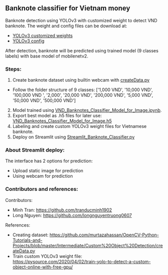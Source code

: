 ## Banknote classifier for Vietnam money

Banknote detection using YOLOv3 with customized weight to detect VND banknote.
The weight and config files can be download at:
- [YOLOv3 customized weights](https://drive.google.com/file/d/1a-4l-HerYbBVYQ5tVrFMFvuYDp-_Yjcq/view?usp=sharing)
- [YOLOv3 config](https://drive.google.com/file/d/1a2zFFxuRGMD0o1v6fIXOlgm7JV7idD-v/view?usp=sharing)

After detection, banknote will be predicted using trained model (9 classes labels) with base model of mobilenetv2.

### Steps:
1. Create banknote dataset using builtin webcam with [createData.py](https://github.com/tranducminh1902/vnd_banknote_classifier/blob/main/createData.py)
- Follow the folder structure of 9 classes: ['1,000 VND', '10,000 VND', '100,000 VND ', '2,000', '20,000 VND', '200,000 VND', '5,000 VND', '50,000 VND', '500,000 VND']
2. Model trained using [VND_Banknotes_Classifier_Model_for_Image.ipynb](https://github.com/tranducminh1902/vnd_banknote_classifier/blob/main/VND_Banknotes_Classifier_Model_for_Image.ipynb).
3. Export best model as .h5 files for later use: [VND_Banknotes_Classifier_Model_for_Image.h5](https://github.com/tranducminh1902/vnd_banknote_classifier/blob/main/VND_Banknotes_Classifier_Model_for_Image.h5)
4. Labeling and create custom YOLOv3 weight files for Vietnamese banknote.
5. Deploy on Streamlit using [Streamlit_Banknote_Classifier.py](https://github.com/tranducminh1902/vnd_banknote_classifier/blob/main/Streamlit_Banknote_Classifier.py)

### About Streamlit deploy:
The interface has 2 options for prediction:
- Upload static image for prediction
- Using webcam for prediction

### Contributors and references:
Contributors:
- Minh Tran: https://github.com/tranducminh1902
- Long Nguyen: https://github.com/longnguyentruong0607

References:
- Creating dataset: https://github.com/murtazahassan/OpenCV-Python-Tutorials-and-Projects/blob/master/Intermediate/Custom%20Object%20Detection/createData.py
- Train custom YOLOv3 weight file: https://pysource.com/2020/04/02/train-yolo-to-detect-a-custom-object-online-with-free-gpu/
